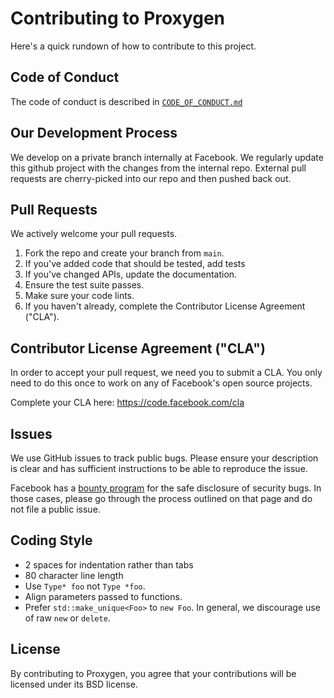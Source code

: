 # Contributing to Proxygen
Here's a quick rundown of how to contribute to this project.

## Code of Conduct
The code of conduct is described in [`CODE_OF_CONDUCT.md`](CODE_OF_CONDUCT.md)

## Our Development Process
We develop on a private branch internally at Facebook. We regularly update
this github project with the changes from the internal repo. External pull
requests are cherry-picked into our repo and then pushed back out.

## Pull Requests
We actively welcome your pull requests.

1. Fork the repo and create your branch from `main`.
1. If you've added code that should be tested, add tests
1. If you've changed APIs, update the documentation.
1. Ensure the test suite passes.
1. Make sure your code lints.
1. If you haven't already, complete the Contributor License Agreement ("CLA").

## Contributor License Agreement ("CLA")
In order to accept your pull request, we need you to submit a CLA. You
only need
to do this once to work on any of Facebook's open source projects.

Complete your CLA here: <https://code.facebook.com/cla>

## Issues
We use GitHub issues to track public bugs. Please ensure your description
is clear and has sufficient instructions to be able to reproduce the issue.

Facebook has a [bounty program](https://www.facebook.com/whitehat/) for
the safe disclosure of security bugs. In those cases, please go through
the process outlined on that page and do not file a public issue.

## Coding Style
* 2 spaces for indentation rather than tabs
* 80 character line length
* Use `Type* foo` not `Type *foo`.
* Align parameters passed to functions.
* Prefer `std::make_unique<Foo>` to `new Foo`. In general, we discourage
use of raw `new` or `delete`.

## License
By contributing to Proxygen, you agree that your contributions will be
licensed under its BSD license.
